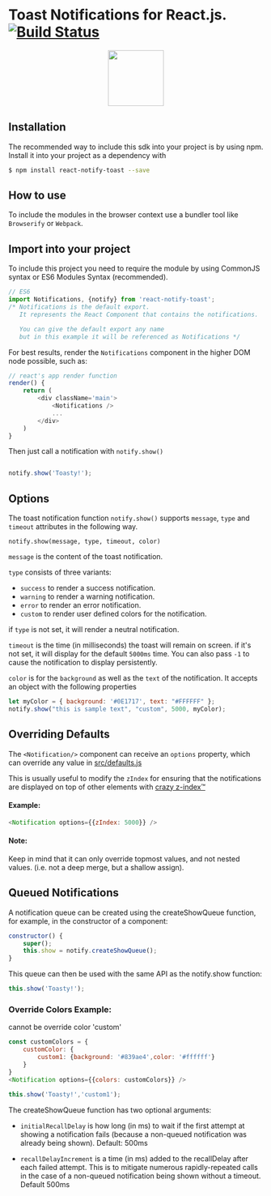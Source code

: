 # Toast Notifications for React.js. [![Build Status](https://travis-ci.org/jesusoterogomez/react-notify-toast.svg?branch=master)](https://travis-ci.org/jesusoterogomez/react-notify-toast)

<p align="center">
<img height="110" src="https://media.giphy.com/media/26n6Lo6mOURbQaCHK/giphy.gif">
</p>

## Installation
The recommended way to include this sdk into your project is by using npm. Install it into your project as a dependency with

```sh
$ npm install react-notify-toast --save
```

## How to use

To include the modules in the browser context use a bundler tool like `Browserify` or `Webpack`.

## Import into your project

To include this project you need to require the module by using CommonJS syntax or ES6 Modules Syntax (recommended).


```js
// ES6
import Notifications, {notify} from 'react-notify-toast';
/* Notifications is the default export.
   It represents the React Component that contains the notifications.

   You can give the default export any name
   but in this example it will be referenced as Notifications */

```

For best results, render the `Notifications` component in the higher DOM node possible, such as:

```js
// react's app render function
render() {
	return (
		<div className='main'>
			<Notifications />
			...
		</div>
	)
}

```

Then just call a notification with `notify.show()`

```js

notify.show('Toasty!');

```

## Options

The toast notification function `notify.show()` supports `message`, `type` and `timeout` attributes in the following way.

`notify.show(message, type, timeout, color)`


`message` is the content of the toast notification.


`type` consists of three variants:

- `success` to render a success notification.
- `warning` to render a warning notification.
- `error` to render an error notification.
- `custom` to render user defined colors for the notification.

if `type` is not set, it will render a neutral notification.


`timeout` is the time (in milliseconds) the toast will remain on screen.
if it's not set, it will display for the default `5000ms` time.
You can also pass `-1` to cause the notification to display persistently.

`color` is for the `background` as well as the `text` of the notification. It accepts an object with the following properties

```js
let myColor = { background: '#0E1717', text: "#FFFFFF" };
notify.show("this is sample text", "custom", 5000, myColor);
```

## Overriding Defaults

The `<Notification/>` component can receive an `options` property, which can override any value in [src/defaults.js](src/defaults.js)

This is usually useful to modify the `zIndex` for ensuring that the notifications are displayed on top of other elements with <a href="https://css-tricks.com/rational-z-index-values/" target="_blank">crazy z-index™</a>


#### Example:

```js
<Notification options={{zIndex: 5000}} />
```

#### Note:
Keep in mind that it can only override topmost values, and not nested values. (i.e. not a deep merge, but a shallow assign).

## Queued Notifications

A notification queue can be created using the createShowQueue function, for example, in the constructor of a component:

````js
constructor() {
    super();
    this.show = notify.createShowQueue();
}
````
This queue can then be used with the same API as the notify.show function:

````js
this.show('Toasty!');
````

### Override Colors Example:

cannot be override color 'custom'

```js
const customColors = {
	customColor: {
		custom1: {background: '#839ae4',color: '#ffffff'}
	}
}
<Notification options={{colors: customColors}} />

this.show('Toasty!','custom1');
```

The createShowQueue function has two optional arguments:

* `initialRecallDelay` is how long (in ms) to wait if the first attempt at showing a notification fails (because a non-queued notification was already being shown). Default: 500ms

* `recallDelayIncrement` is a time (in ms) added to the recallDelay after each failed attempt.  This is to mitigate numerous rapidly-repeated calls in the case of a non-queued notification being shown without a timeout. Default 500ms
